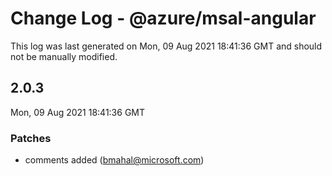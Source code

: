 # Change Log - @azure/msal-angular

This log was last generated on Mon, 09 Aug 2021 18:41:36 GMT and should not be manually modified.

<!-- Start content -->

## 2.0.3

Mon, 09 Aug 2021 18:41:36 GMT

### Patches

- comments added (bmahal@microsoft.com)
